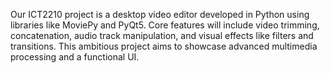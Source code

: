 Our ICT2210 project is a desktop video editor developed in Python using libraries like MoviePy and PyQt5. Core features will include video trimming, concatenation, audio track manipulation, and visual effects like filters and transitions. This ambitious project aims to showcase advanced multimedia processing and a functional UI.
